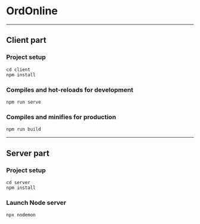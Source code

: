 # OrdOnline
___
## Client part

### Project setup
```
cd client
npm install
```

### Compiles and hot-reloads for development
```
npm run serve
```

### Compiles and minifies for production
```
npm run build
```

___
## Server part

### Project setup
```
cd server
npm install
```

### Launch Node server
```
npx nodemon
```